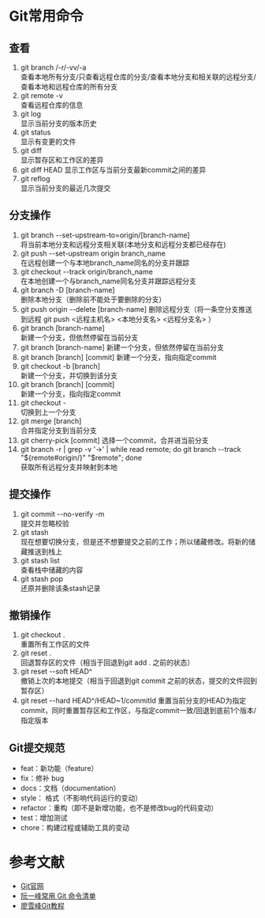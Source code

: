 # Git常用命令

## 查看
1. git branch /-r/-vv/-a    
查看本地所有分支/只查看远程仓库的分支/查看本地分支和相关联的远程分支/查看本地和远程仓库的所有分支
2. git remote -v   
查看远程仓库的信息
3. git log   
显示当前分支的版本历史
4. git status  
显示有变更的文件
5. git diff  
显示暂存区和工作区的差异
6. git diff HEAD
显示工作区与当前分支最新commit之间的差异
7. git reflog   
显示当前分支的最近几次提交

## 分支操作
1. git branch --set-upstream-to=origin/[branch-name]   
将当前本地分支和远程分支相关联(本地分支和远程分支都已经存在)
2. git push --set-upstream origin branch_name   
在远程创建一个与本地branch_name同名的分支并跟踪
3. git checkout --track origin/branch_name   
在本地创建一个与branch_name同名分支并跟踪远程分支
4. git branch -D [branch-name]   
删除本地分支（删除前不能处于要删除的分支）
5. git push origin --delete [branch-name]
删除远程分支（将一条空分支推送到远程 git push <远程主机名> <本地分支名> <远程分支名> ）
6. git branch [branch-name]  
新建一个分支，但依然停留在当前分支
7. git branch [branch-name]
新建一个分支，但依然停留在当前分支
8. git branch [branch] [commit]
新建一个分支，指向指定commit
9. git checkout -b [branch]  
新建一个分支，并切换到该分支
10. git branch [branch] [commit]  
新建一个分支，指向指定commit
11. git checkout -  
切换到上一个分支
12. git merge [branch]  
合并指定分支到当前分支
13. git cherry-pick [commit]
选择一个commit，合并进当前分支
14. git branch -r | grep -v '\->' | while read remote; do git branch --track "${remote#origin/}" "$remote"; done  
获取所有远程分支并映射到本地

## 提交操作
1. git commit --no-verify -m   
提交并忽略校验
2. git stash   
现在想要切换分支，但是还不想要提交之前的工作；所以储藏修改。将新的储藏推送到栈上
3. git stash list   
查看栈中储藏的内容
4. git stash pop  
还原并删除该条stash记录

## 撤销操作
1. git checkout .   
重置所有工作区的文件  
2. git reset .   
回退暂存区的文件（相当于回退到git add . 之前的状态）    
3. git reset --soft HEAD^    
撤销上次的本地提交（相当于回退到git commit 之前的状态，提交的文件回到暂存区） 
4. git reset --hard HEAD^/HEAD~1/commitId
重置当前分支的HEAD为指定commit，同时重置暂存区和工作区，与指定commit一致/回退到底前1个版本/指定版本


## Git提交规范
- feat：新功能（feature）  
- fix：修补 bug  
- docs：文档（documentation）  
- style： 格式（不影响代码运行的变动）  
- refactor：重构（即不是新增功能，也不是修改bug的代码变动）  
- test：增加测试  
- chore：构建过程或辅助工具的变动  

# 参考文献
- [Git官网](https://git-scm.com/book/zh/v2)
- [阮一峰常用 Git 命令清单](http://www.ruanyifeng.com/blog/2015/12/git-cheat-sheet.html)
- [廖雪峰Git教程](https://www.liaoxuefeng.com/wiki/896043488029600/896067008724000)






